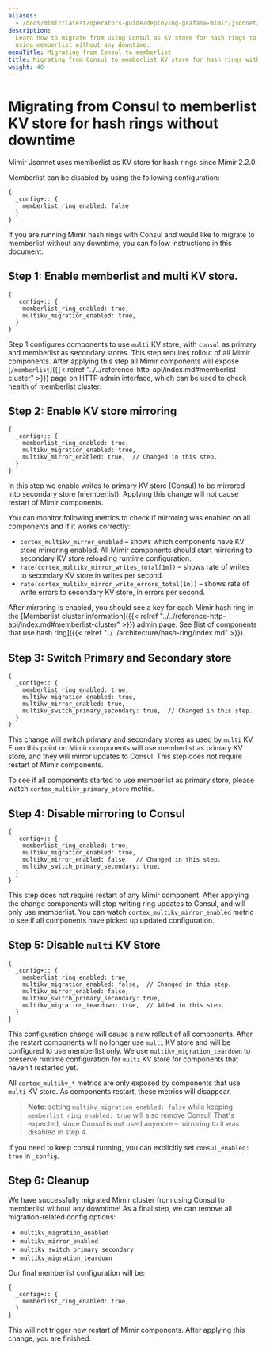 ```yaml
---
aliases:
  - /docs/mimir/latest/operators-guide/deploying-grafana-mimir/jsonnet/migrating-from-consul-to-memberlist/
description:
  Learn how to migrate from using Consul as KV store for hash rings to
  using memberlist without any downtime.
menuTitle: Migrating from Consul to memberlist
title: Migrating from Consul to memberlist KV store for hash rings without downtime
weight: 40
---
```


# Migrating from Consul to memberlist KV store for hash rings without downtime

Mimir Jsonnet uses memberlist as KV store for hash rings since Mimir 2.2.0.

Memberlist can be disabled by using the following configuration:

```jsonnet
{
  _config+:: {
    memberlist_ring_enabled: false
  }
}
```

If you are running Mimir hash rings with Consul and would like to migrate to memberlist without any downtime, you can follow instructions in this document.

## Step 1: Enable memberlist and multi KV store.

```jsonnet
{
  _config+:: {
    memberlist_ring_enabled: true,
    multikv_migration_enabled: true,
  }
}
```

Step 1 configures components to use `multi` KV store, with `consul` as primary and memberlist as secondary stores.
This step requires rollout of all Mimir components.
After applying this step all Mimir components will expose [`/memberlist`]({{< relref "../../reference-http-api/index.md#memberlist-cluster" >}}) page on HTTP admin interface, which can be used to check health of memberlist cluster.

## Step 2: Enable KV store mirroring

```jsonnet
{
  _config+:: {
    memberlist_ring_enabled: true,
    multikv_migration_enabled: true,
    multikv_mirror_enabled: true,  // Changed in this step.
  }
}
```

In this step we enable writes to primary KV store (Consul) to be mirrored into secondary store (memberlist).
Applying this change will not cause restart of Mimir components.

You can monitor following metrics to check if mirroring was enabled on all components and if it works correctly:

- `cortex_multikv_mirror_enabled` – shows which components have KV store mirroring enabled. All Mimir components should start mirroring to secondary KV store reloading runtime configuration.
- `rate(cortex_multikv_mirror_writes_total[1m])` – shows rate of writes to secondary KV store in writes per second.
- `rate(cortex_multikv_mirror_write_errors_total[1m])` – shows rate of write errors to secondary KV store, in errors per second.

After mirroring is enabled, you should see a key for each Mimir hash ring in the [Memberlist cluster information]({{< relref "../../reference-http-api/index.md#memberlist-cluster" >}}) admin page.
See [list of components that use hash ring]({{< relref "../../architecture/hash-ring/index.md" >}}).

## Step 3: Switch Primary and Secondary store

```jsonnet
{
  _config+:: {
    memberlist_ring_enabled: true,
    multikv_migration_enabled: true,
    multikv_mirror_enabled: true,
    multikv_switch_primary_secondary: true,  // Changed in this step.
  }
}
```

This change will switch primary and secondary stores as used by `multi` KV.
From this point on Mimir components will use memberlist as primary KV store, and they will mirror updates to Consul.
This step does not require restart of Mimir components.

To see if all components started to use memberlist as primary store, please watch `cortex_multikv_primary_store` metric.

## Step 4: Disable mirroring to Consul

```jsonnet
{
  _config+:: {
    memberlist_ring_enabled: true,
    multikv_migration_enabled: true,
    multikv_mirror_enabled: false,  // Changed in this step.
    multikv_switch_primary_secondary: true,
  }
}
```

This step does not require restart of any Mimir component. After applying the change components will stop writing ring updates to Consul, and will only use memberlist.
You can watch `cortex_multikv_mirror_enabled` metric to see if all components have picked up updated configuration.

## Step 5: Disable `multi` KV Store

```jsonnet
{
  _config+:: {
    memberlist_ring_enabled: true,
    multikv_migration_enabled: false,  // Changed in this step.
    multikv_mirror_enabled: false,
    multikv_switch_primary_secondary: true,
    multikv_migration_teardown: true,  // Added in this step.
  }
}
```

This configuration change will cause a new rollout of all components.
After the restart components will no longer use `multi` KV store and will be configured to use memberlist only.
We use `multikv_migration_teardown` to preserve runtime configuration for `multi` KV store for components that haven't restarted yet.

All `cortex_multikv_*` metrics are only exposed by components that use `multi` KV store. As components restart, these metrics will disappear.

> **Note**: setting `multikv_migration_enabled: false` while keeping `memberlist_ring_enabled: true` will also remove Consul! That's expected, since Consul is not used anymore – mirroring to it was disabled in step 4.

If you need to keep consul running, you can explicitly set `consul_enabled: true` in `_config`.

## Step 6: Cleanup

We have successfully migrated Mimir cluster from using Consul to memberlist without any downtime!
As a final step, we can remove all migration-related config options:

- `multikv_migration_enabled`
- `multikv_mirror_enabled`
- `multikv_switch_primary_secondary`
- `multikv_migration_teardown`

Our final memberlist configuration will be:

```jsonnet
{
  _config+:: {
    memberlist_ring_enabled: true,
  }
}
```

This will not trigger new restart of Mimir components. After applying this change, you are finished.
